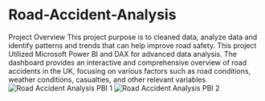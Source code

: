 # Road-Accident-Analysis
Project Overview 
This project purpose is to cleaned data, analyze data and identify patterns and trends that can help improve road safety. This project Utilized Microsoft Power BI and DAX for advanced data analysis.
The dashboard provides an interactive and comprehensive overview of road accidents in the UK, focusing on various factors such as road conditions, weather conditions, casualties, and other relevant variables.
![Road Accident Analysis PBI 1](https://github.com/DarshanaPaithankar/Road-Accident-Analysis/assets/156324686/c207086c-44bf-4c21-9c4f-f2c8606872bb)
![Road Accident Analysis PBI 2](https://github.com/DarshanaPaithankar/Road-Accident-Analysis/assets/156324686/fa50f357-adc9-433a-93a5-31b00c1800ee)
